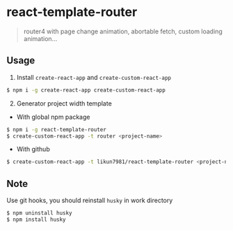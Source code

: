 # react-template-router
> router4 with page change animation, abortable fetch, custom loading animation...

## Usage

1. Install `create-react-app` and `create-custom-react-app`
```bash
$ npm i -g create-react-app create-custom-react-app
```
2. Generator project width template
- With global npm package
```bash
$ npm i -g react-template-router
$ create-custom-react-app -t router <project-name>
```
- With github 
```bash
$ create-custom-react-app -t likun7981/react-template-router <project-name>
```


## Note

Use git hooks, you should reinstall `husky` in work directory
```bash
$ npm uninstall husky
$ npm install husky
```
